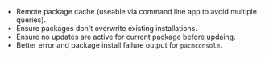 * Remote package cache (useable via command line app to avoid multiple queries).
* Ensure packages don't overwrite existing installations.
* Ensure no updates are active for current package before updaing.
* Better error and package install failure output for `pacmconsole`.